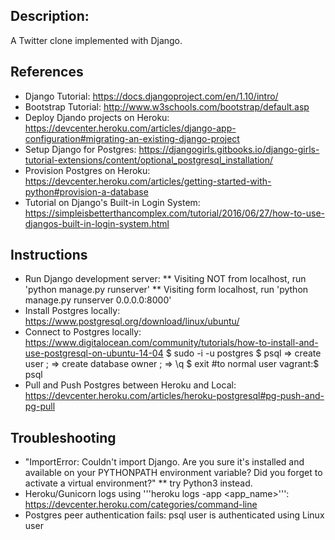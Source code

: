 ## Description: 
A Twitter clone implemented with Django.

## References
* Django Tutorial: https://docs.djangoproject.com/en/1.10/intro/
* Bootstrap Tutorial: http://www.w3schools.com/bootstrap/default.asp
* Deploy Djando projects on Heroku: https://devcenter.heroku.com/articles/django-app-configuration#migrating-an-existing-django-project
* Setup Django for Postgres: https://djangogirls.gitbooks.io/django-girls-tutorial-extensions/content/optional_postgresql_installation/
* Provision Postgres on Heroku: https://devcenter.heroku.com/articles/getting-started-with-python#provision-a-database
* Tutorial on Django's Built-in Login System: https://simpleisbetterthancomplex.com/tutorial/2016/06/27/how-to-use-djangos-built-in-login-system.html

## Instructions
* Run Django development server:
** Visiting NOT from localhost, run 'python manage.py runserver'
** Visiting form localhost, run 'python manage.py runserver 0.0.0.0:8000'
* Install Postgres locally: https://www.postgresql.org/download/linux/ubuntu/
* Connect to Postgres locally: https://www.digitalocean.com/community/tutorials/how-to-install-and-use-postgresql-on-ubuntu-14-04
$ sudo -i -u postgres
$ psql
=> create user <Linux username>;
=> create database <database name> owner <Linux username>;
=> \q 
$ exit #to normal user 
vagrant:$ psql <databasename>
* Pull and Push Postgres between Heroku and Local: https://devcenter.heroku.com/articles/heroku-postgresql#pg-push-and-pg-pull

## Troubleshooting
* "ImportError: Couldn't import Django. Are you sure it's installed and available on your PYTHONPATH environment variable? Did you forget to activate a virtual environment?"
**  try Python3 instead. 
* Heroku/Gunicorn logs using '''heroku logs -app <app_name>''': https://devcenter.heroku.com/categories/command-line
* Postgres peer authentication fails: psql user is authenticated using Linux user
